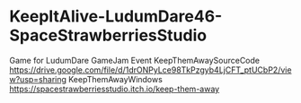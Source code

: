 # KeepItAlive-LudumDare46-SpaceStrawberriesStudio
 Game for LudumDare GameJam Event
 KeepThemAwaySourceCode
https://drive.google.com/file/d/1drONPyLce98TkPzgyb4LjCFT_ptUCbP2/view?usp=sharing
 KeepThemAwayWindows
https://spacestrawberriesstudio.itch.io/keep-them-away

